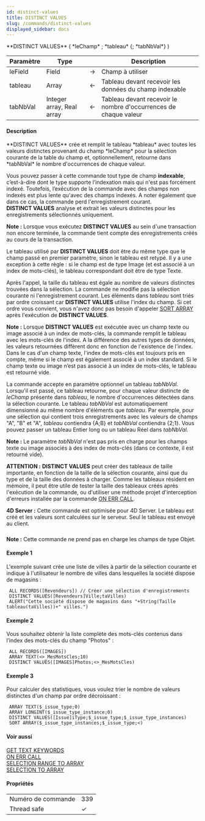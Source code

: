 ```yaml
---
id: distinct-values
title: DISTINCT VALUES
slug: /commands/distinct-values
displayed_sidebar: docs
---
```


<!--REF #_command_.DISTINCT VALUES.Syntax-->**DISTINCT VALUES** ( *leChamp* ; *tableau* {; *tabNbVal*} )<!-- END REF-->
<!--REF #_command_.DISTINCT VALUES.Params-->
| Paramètre | Type |  | Description |
| --- | --- | --- | --- |
| leField | Field | &#8594;  | Champ à utiliser |
| tableau | Array | &#8592; | Tableau devant recevoir les données du champ indexable |
| tabNbVal | Integer array, Real array | &#8592; | Tableau devant recevoir le nombre d'occurrences de chaque valeur |

<!-- END REF-->

#### Description 

<!--REF #_command_.DISTINCT VALUES.Summary-->**DISTINCT VALUES** crée et remplit le tableau *tableau* avec toutes les valeurs distinctes provenant du champ *leChamp* pour la sélection courante de la table du champ et, optionnellement, retourne dans *tabNbVal* le nombre d'occurrences de chaque valeur.<!-- END REF-->

Vous pouvez passer à cette commande tout type de champ **indexable**, c’est-à-dire dont le type supporte l’indexation mais qui n'est pas forcément indexé. Toutefois, l’exécution de la commande avec des champs non indexés est plus lente qu'avec des champs indexés. A noter également que dans ce cas, la commande perd l'enregistrement courant.   
**DISTINCT VALUES** analyse et extrait les valeurs distinctes pour les enregistrements sélectionnés uniquement. 

**Note :** Lorsque vous exécutez **DISTINCT VALUES** au sein d'une transaction non encore terminée, la commande tient compte des enregistrements créés au cours de la transaction.

Le tableau utilisé par **DISTINCT VALUES** doit être du même type que le champ passé en premier paramètre, sinon le tableau est retypé. Il y a une exception à cette règle : si le champ est de type Image (et est associé à un index de mots-clés), le tableau correspondant doit être de type Texte.

Après l'appel, la taille du tableau est égale au nombre de valeurs distinctes trouvées dans la sélection. La commande ne modifie pas la sélection courante ni l'enregistrement courant. Les éléments dans *tableau* sont triés par ordre croissant car **DISTINCT VALUES** utilise l'index du champ. Si cet ordre vous convient, vous n'avez donc pas besoin d'appeler [SORT ARRAY](sort-array.md) après l'exécution de **DISTINCT VALUES**.

**Note :** Lorsque **DISTINCT VALUES** est exécutée avec un champ texte ou image associé à un index de mots-clés, la commande remplit le tableau avec les mots-clés de l'index. A la différence des autres types de données, les valeurs retournées diffèrent donc en fonction de l'existence de l'index. Dans le cas d'un champ texte, l'index de mots-clés est toujours pris en compte, même si le champ est également associé à un index standard. Si le champ texte ou image n’est pas associé à un index de mots-clés, le tableau est retourné vide.

La commande accepte en paramètre optionnel un tableau *tabNbVal*. Lorsqu'il est passé, ce tableau retourne, pour chaque valeur distincte de *leChamp* présente dans *tableau*, le nombre d'occurrences détectées dans la sélection courante. Le tableau *tabNbVal* est automatiquement dimensionné au même nombre d'éléments que *tableau*. Par exemple, pour une sélection qui contient trois enregistrements avec les valeurs de champs "A", "B" et "A", *tableau* contiendra {A;B} et *tabNbVal* contiendra {2;1}. Vous pouvez passer un tableau Entier long ou un tableau Réel dans *tabNbVal*. 

**Note :** Le paramètre *tabNbVal* n'est pas pris en charge pour les champs texte ou image associés à des index de mots-clés (dans ce contexte, il est retourné vide). 

**ATTENTION :** **DISTINCT VALUES** peut créer des tableaux de taille importante, en fonction de la taille de la sélection courante, ainsi que du type et de la taille des données à charger. Comme les tableaux résident en mémoire, il peut être utile de tester la taille des tableaux créés après l'exécution de la commande, ou d'utiliser une méthode projet d'interception d'erreurs installée par la commande [ON ERR CALL](on-err-call.md). 

**4D Server :** Cette commande est optimisée pour 4D Server. Le tableau est créé et les valeurs sont calculées sur le serveur. Seul le tableau est envoyé au client. 

##### 

**Note :** Cette commande ne prend pas en charge les champs de type Objet.

#### Exemple 1 

L'exemple suivant crée une liste de villes à partir de la sélection courante et indique à l'utilisateur le nombre de villes dans lesquelles la société dispose de magasins : 

```4d
 ALL RECORDS([Revendeurs]) // Créer une sélection d'enregistrements
 DISTINCT VALUES([Revendeurs]Ville;taVilles)
 ALERT("Cette société dispose de magasins dans "+String(Taille tableau(taVilles))+" villes.")
```

#### Exemple 2 

Vous souhaitez obtenir la liste complète des mots-clés contenus dans l’index des mots-clés du champ "Photos" : 

```4d
 ALL RECORDS([IMAGES])
 ARRAY TEXT(<>_MesMotsCles;10)
 DISTINCT VALUES([IMAGES]Photos;<>_MesMotsCles)
```

#### Exemple 3 

Pour calculer des statistiques, vous voulez trier le nombre de valeurs distinctes d'un champ par ordre décroissant :

```4d
 ARRAY TEXT($_issue_type;0)
 ARRAY LONGINT($_issue_type_instance;0)
 DISTINCT VALUES([Issue]iType;$_issue_type;$_issue_type_instances)
 SORT ARRAY($_issue_type_instances;$_issue_type;<)
```

#### Voir aussi 

  
[GET TEXT KEYWORDS](get-text-keywords.md)  
[ON ERR CALL](on-err-call.md)  
[SELECTION RANGE TO ARRAY](selection-range-to-array.md)  
[SELECTION TO ARRAY](selection-to-array.md)  

#### Propriétés
|  |  |
| --- | --- |
| Numéro de commande | 339 |
| Thread safe | &check; |


